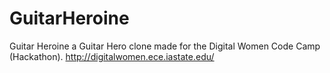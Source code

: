 # GuitarHeroine
Guitar Heroine a Guitar Hero clone made for the Digital Women Code Camp (Hackathon). http://digitalwomen.ece.iastate.edu/
